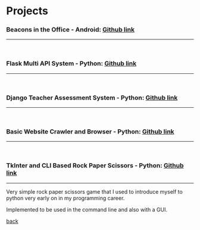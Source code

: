 
# Projects

### Beacons in the Office - Android:  [Github link](https://github.com/danielperez660/IndividualProject)
* * *

<br>

### Flask Multi API System - Python:  [Github link](https://github.com/danielperez660/rest_python_flask)
* * *

<br>

### Django Teacher Assessment System - Python:  [Github link](https://github.com/danielperez660/Django_API)
* * *

<br>

### Basic Website Crawler and Browser - Python:  [Github link](https://github.com/danielperez660/Crawler-and-search-engine)
* * *

<br>


### TkInter and CLI Based Rock Paper Scissors - Python:  [Github link](https://github.com/danielperez660/Rock_Paper_Scissors)
* * *
Very simple rock paper scissors game that I used to introduce myself to python very early on in my programming career.

Implemented to be used in the command line and also with a GUI. 
<br>


[back](./)
